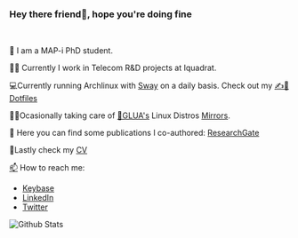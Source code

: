 ### Hey there friend👋, hope you're doing fine 
<br/>

📜 I am a MAP-i PhD student.

👨‍💻 Currently I work in Telecom R&D projects at Iquadrat. 

💻Currently running Archlinux with [Sway](https://swaywm.org/) on a daily basis. Check out my [✍️📄Dotfiles](https://github.com/Jpfonseca/Ghostfiles)

👨‍🔧Ocasionally taking care of [🐧GLUA's](https://github.com/GLUA-UA) Linux  Distros [Mirrors](https://glua.ua.pt/pub/).

📝 Here you can find some publications I co-authored: [ResearchGate](https://www.researchgate.net/profile/Joao-Fonseca-49)

📖Lastly check my [CV](https://jpfonseca.github.io/CV/JoaoFonsecaCV.pdf)
<br/>

[📫](https://visitor-badge.glitch.me/badge?page_id=Jpf0nseca) How to reach me:

- [Keybase](https://keybase.io/jpfonseca)
- [LinkedIn](https://www.linkedin.com/in/jpedrofonseca/)
- [Twitter](https://twitter.com/Jpf0ns3ca)

![Github Stats](https://github-readme-stats.vercel.app/api?username=jpfonseca&count_private=true&show_icons=true&theme=nord)

<!--
**Jpfonseca/Jpfonseca** is a ✨ _special_ ✨ repository because its `README.md` (this file) appears on your GitHub profile.

Here are some ideas to get you started:

- 🔭 I’m currently working on ...
- 🌱 I’m currently learning ...
- 👯 I’m looking to collaborate on ...
- 🤔 I’m looking for help with ...
- 💬 Ask me about ...
- 📫 How to reach me: ...
- 😄 Pronouns: ...
- ⚡ Fun fact: ...
-->

